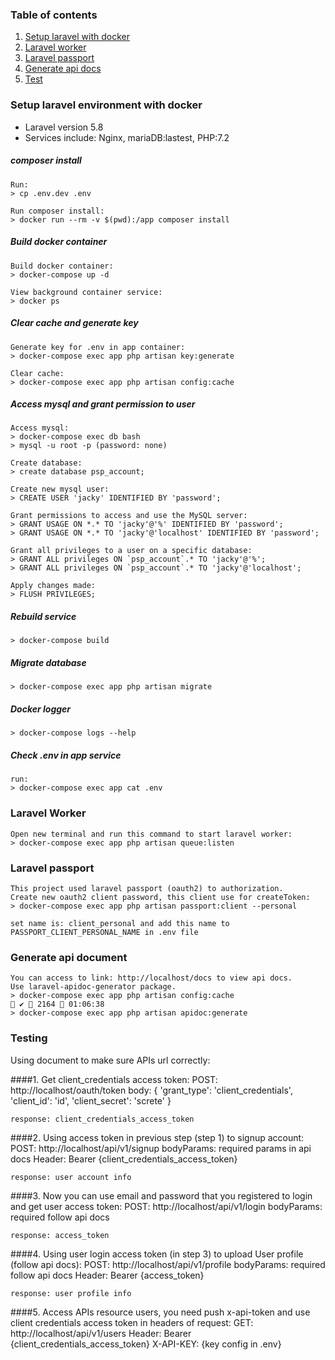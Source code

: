 ### Table of contents
1. [Setup laravel with docker](#docker)  
2. [Laravel worker](#worker)
3. [Laravel passport](#passport)
4. [Generate api docs](#document)
5. [Test](#test)

<a name="docker"></a>

### Setup laravel environment with docker 
- Laravel version 5.8
- Services include: Nginx, mariaDB:lastest, PHP:7.2

##### composer install
    Run: 
    > cp .env.dev .env
    
    Run composer install: 
    > docker run --rm -v $(pwd):/app composer install
    
##### Build docker container
    Build docker container: 
    > docker-compose up -d
    
    View background container service: 
    > docker ps

##### Clear cache and generate key  
    Generate key for .env in app container: 
    > docker-compose exec app php artisan key:generate
    
    Clear cache: 
    > docker-compose exec app php artisan config:cache

##### Access mysql and grant permission to user
    Access mysql: 
    > docker-compose exec db bash
    > mysql -u root -p (password: none)
    
    Create database: 
    > create database psp_account;
    
    Create new mysql user: 
    > CREATE USER 'jacky' IDENTIFIED BY 'password';
    
    Grant permissions to access and use the MySQL server: 
    > GRANT USAGE ON *.* TO 'jacky'@'%' IDENTIFIED BY 'password';
    > GRANT USAGE ON *.* TO 'jacky'@'localhost' IDENTIFIED BY 'password';
    
    Grant all privileges to a user on a specific database: 
    > GRANT ALL privileges ON `psp_account`.* TO 'jacky'@'%';
    > GRANT ALL privileges ON `psp_account`.* TO 'jacky'@'localhost';
    
    Apply changes made: 
    > FLUSH PRIVILEGES;
##### Rebuild service
    > docker-compose build
    
##### Migrate database
    > docker-compose exec app php artisan migrate
    
##### Docker logger
    > docker-compose logs --help

##### Check .env in app service
    run: 
    > docker-compose exec app cat .env

<a name="worker"></a>

###  Laravel Worker
    Open new terminal and run this command to start laravel worker:
    > docker-compose exec app php artisan queue:listen

<a name="passport"></a>

### Laravel passport
    This project used laravel passport (oauth2) to authorization.
    Create new oauth2 client password, this client use for createToken:
    > docker-compose exec app php artisan passport:client --personal
    
    set name is: client_personal and add this name to PASSPORT_CLIENT_PERSONAL_NAME in .env file
    

<a name="document"></a>

### Generate api document
    You can access to link: http://localhost/docs to view api docs.
    Use laravel-apidoc-generator package.
    > docker-compose exec app php artisan config:cache                                                                          ✔  2164  01:06:38
    > docker-compose exec app php artisan apidoc:generate

<a name="test"></a>

### Testing
Using document to make sure APIs url correctly:

####1. Get client_credentials access token:
    POST: http://localhost/oauth/token
    body: {
        'grant_type': 'client_credentials',
        'client_id': 'id',
        'client_secret': 'screte'
    }
    
    response: client_credentials_access_token
    
####2. Using access token in previous step (step 1) to signup account:
    POST: http://localhost/api/v1/signup
    bodyParams: required params in api docs
    Header: Bearer {client_credentials_access_token}
    
    response: user account info

####3. Now you can use email and password that you registered to login and get user access token:
    POST: http://localhost/api/v1/login
    bodyParams: required follow api docs
    
    response: access_token
    
####4. Using user login access token (in step 3) to upload User profile (follow api docs):
    POST: http://localhost/api/v1/profile
    bodyParams: required follow api docs
    Header: Bearer {access_token}
    
    response: user profile info
    
####5. Access APIs resource users, you need push x-api-token and use client credentials access token in headers of request:
    GET: http://localhost/api/v1/users
    Header: Bearer {client_credentials_access_token}
            X-API-KEY: {key config in .env}


